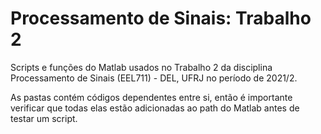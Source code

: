 # Processamento de Sinais: Trabalho 2
Scripts e funções do Matlab usados no Trabalho 2 da disciplina Processamento de Sinais (EEL711) - DEL, UFRJ no período de 2021/2.

As pastas contém códigos dependentes entre si, então é importante verificar que todas elas estão adicionadas ao path do Matlab antes de testar um script.
